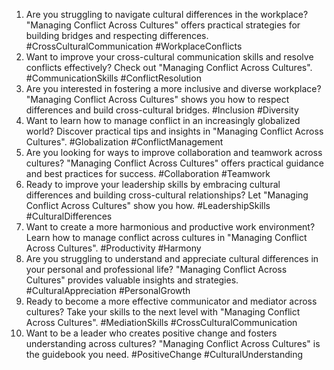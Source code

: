 1. Are you struggling to navigate cultural differences in the workplace? "Managing Conflict Across Cultures" offers practical strategies for building bridges and respecting differences. #CrossCulturalCommunication #WorkplaceConflicts
2. Want to improve your cross-cultural communication skills and resolve conflicts effectively? Check out "Managing Conflict Across Cultures". #CommunicationSkills #ConflictResolution
3. Are you interested in fostering a more inclusive and diverse workplace? "Managing Conflict Across Cultures" shows you how to respect differences and build cross-cultural bridges. #Inclusion #Diversity
4. Want to learn how to manage conflict in an increasingly globalized world? Discover practical tips and insights in "Managing Conflict Across Cultures". #Globalization #ConflictManagement
5. Are you looking for ways to improve collaboration and teamwork across cultures? "Managing Conflict Across Cultures" offers practical guidance and best practices for success. #Collaboration #Teamwork
6. Ready to improve your leadership skills by embracing cultural differences and building cross-cultural relationships? Let "Managing Conflict Across Cultures" show you how. #LeadershipSkills #CulturalDifferences
7. Want to create a more harmonious and productive work environment? Learn how to manage conflict across cultures in "Managing Conflict Across Cultures". #Productivity #Harmony
8. Are you struggling to understand and appreciate cultural differences in your personal and professional life? "Managing Conflict Across Cultures" provides valuable insights and strategies. #CulturalAppreciation #PersonalGrowth
9. Ready to become a more effective communicator and mediator across cultures? Take your skills to the next level with "Managing Conflict Across Cultures". #MediationSkills #CrossCulturalCommunication
10. Want to be a leader who creates positive change and fosters understanding across cultures? "Managing Conflict Across Cultures" is the guidebook you need. #PositiveChange #CulturalUnderstanding

